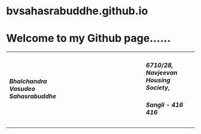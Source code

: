 # bvsahasrabuddhe.github.io


# Welcome to my Github page......


<Table>
    <tr>
        <td>
           <h5>Bhalchandra Vasudeo Sahasrabuddhe</h5>
        </td>
        <td>            
        </td>
        <td>            
        </td>
        <td>            
        </td>
        <td>            
        </td>
        <td>            
        </td>
        <td>            
        </td>
        <td>            
        </td>
        <td>            
        </td>
        <td>            
        </td>
        <td>            
        </td>
        <td>            
        </td>
        <td>            
        </td>
        <td>
           <h5>6710/28, Navjeevan Housing Society,</h5>
           <h5>Sangli - 416 416</h5>
        </td>
    </tr>
</table>
